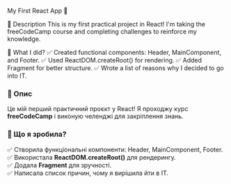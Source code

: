My First React App 🚀

📌 Description
This is my first practical project in React! I'm taking the freeCodeCamp course and completing challenges to reinforce my knowledge.

📌 What I did?
✅ Created functional components: Header, MainComponent, and Footer.
✅ Used ReactDOM.createRoot() for rendering.
✅ Added Fragment for better structure.
✅ Wrote a list of reasons why I decided to go into IT.

### 📌 Опис
Це мій перший практичний проєкт у React! Я проходжу курс **freeCodeCamp** і виконую челенджі для закріплення знань.  

### 📌 Що я зробила?
✅ Створила функціональні компоненти: Header, MainComponent, Footer.  
✅ Використала **ReactDOM.createRoot()** для рендерингу.  
✅ Додала **Fragment** для зручності.  
✅ Написала список причин, чому я вирішила йти в IT. 
